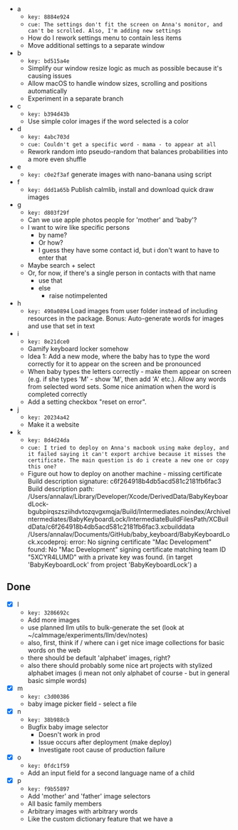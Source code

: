 - a
    - `key: 8884e924`
    - `cue: The settings don't fit the screen on Anna's monitor, and can't be scrolled. Also, I'm adding new settings`
    - How do I rework settings menu to contain less items
    - Move additional settings to a separate window
- b
    - `key: bd515a4e`
    - Simplify our window resize logic as much as possible because it's causing issues
    - Allow macOS to handle window sizes, scrolling and positions automatically
    - Experiment in a separate branch
- c
    - `key: b394d43b`
    - Use simple color images if the word selected is a color
- d
    - `key: 4abc703d`
    - `cue: Couldn't get a specific word - mama - to appear at all`
    - Rework random into pseudo-random that balances probabilities into a more even shuffle
- e
    - `key: c0e2f3af`
    generate images with nano-banana using script
- f
    - `key: ddd1a65b`
    Publish calmlib, install and download quick draw images
- g
    - `key: d803f29f`
    - Can we use apple photos people for 'mother' and 'baby'?
    - I want to wire like specific persons
        - by name?
        - Or how?
        - I guess they have some contact id, but i don't want to have to enter that
    - Maybe search + select
    - Or, for now, if there's a single person in contacts with that name
        - use that
        - else
            - raise notimpelented
- h
    - `key: 490a0894`
      Load images from user folder instead of including resources in the package. Bonus: Auto-generate words for images and use that set in text
- i
    - `key: 8e21dce0`
    - Gamify keyboard locker somehow
    - Idea 1: Add a new mode, where the baby has to type the word correctly for it to appear on the screen and be
      pronounced
    - When baby types the letters correctly - make them appear on screen (e.g. if she types 'M' - show 'M', then add
      'A' etc.). Allow any words from selected word sets.
      Some nice animation when the word is completed correctly
    - Add a setting checkbox "reset on error".
- j
    - `key: 20234a42`
    - Make it a website
- k
    - `key: 8d4d24da`
    - `cue: I tried to deploy on Anna's macbook using make deploy, and it failed saying it can't export archive because it misses the certificate. The main question is do i create a new one or copy this one?`
    - Figure out how to deploy on another machine - missing certificate
    Build description signature: c6f264918b4db5acd581c2181fb6fac3
    Build description path: /Users/annalav/Library/Developer/Xcode/DerivedData/BabyKeyboardLock-bgubpirqszsziihdvtozqvgxmqja/Build/Intermediates.noindex/ArchiveIntermediates/BabyKeyboardLock/IntermediateBuildFilesPath/XCBuildData/c6f264918b4db5acd581c2181fb6fac3.xcbuilddata
    /Users/annalav/Documents/GitHub/baby_keyboard/BabyKeyboardLock.xcodeproj: error: No signing certificate "Mac Development" found: No "Mac Development" signing certificate matching team ID "5XCYR4LUMD" with a private key was found. (in target 'BabyKeyboardLock' from project 'BabyKeyboardLock')
    a
## Done
- [x] l
    - `key: 3286692c`
    - Add more images
    - use planned llm utils to bulk-generate the set (look at ~/calmmage/experiments/llm/dev/notes)
    - also, first, think if / where can i get nice image collections for basic words on the web
    - there should be default 'alphabet' images, right?
    - also there should probably some nice art projects with stylized alphabet images
      (i mean not only alphabet of course - but in general basic simple words)
- [x] m
    - `key: c3d00386`
    - baby image picker field - select a file
- [x] n
    - `key: 38b988cb`
    - Bugfix baby image selector
        - Doesn't work in prod
        - Issue occurs after deployment (make deploy)
        - Investigate root cause of production failure
- [x] o
    - `key: 0fdc1f59`
    - Add an input field for a second language name of a child
- [x] p
    - `key: f9b55897`
    - Add 'mother' and 'father' image selectors
    - All basic family members
    - Arbitrary images with arbitrary words
    - Like the custom dictionary feature that we have
    a
